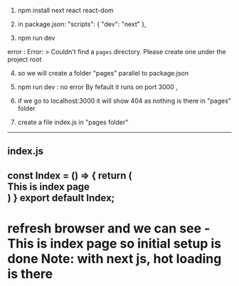 1. npm install next react react-dom

2. in package.json:
"scripts": {
    "dev": "next"
  },

3. npm run dev

error : Error: > Couldn't find a `pages` directory. Please create one under the project root

4. so we will create a folder "pages" parallel to package.json
5. npm run dev : no error
    By fefault it runs on port 3000 , 

6. if we go to localhost:3000 
it will show 404 as nothing is there in "pages" folder

7. create a file index.js in "pages folder"
------------------------------------------
index.js
-------
 const Index = () =>  {
    return (
        <div>
            This is index page
        </div>
    )
}
export default Index;
------------------------------------------
refresh browser and we can see - This is index page
so initial setup is done
Note: with next js, hot loading is there 
====================================================================================================

